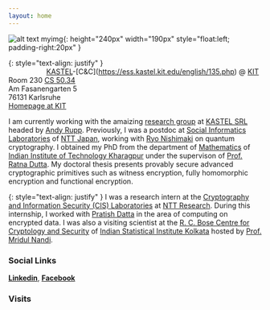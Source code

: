 ```yaml
---
layout: home
---
```



![alt text myimg](https://github.com/tapaspal9/homepage/assets/27273692/f7795ac4-b7a4-4df7-8751-b0e080a3d84c){: height="240px" width="190px" style="float:left; padding-right:20px" }




{: style="text-align: justify" }
<code style="color : white"> Group\ Leader\ of</code>  [KASTEL](https://kastel-labs.de)-[C&C]\(https://ess.kastel.kit.edu/english/135.php) @ [KIT](https://www.kit.edu/english/)\
Room 230 [CS 50.34](https://www.kit.edu/campusplan/index_en.php)\
Am Fasanengarten 5\
76131 Karlsruhe\
[Homepage at KIT](https://crypto.iti.kit.edu/english/staff_rupp_tapas_pal.php)



I am currently working with the amaizing [research group](https://crypto.iti.kit.edu/english/research_group_rupp.php) at [KASTEL SRL](https://kastel-labs.de) headed by [Andy Rupp](https://crypto.kastel.kit.edu/english/head_of_group.php). Previously, I was a postdoc at [Social Informatics Laboratories](https://www.rd.ntt/e/organization/researcher/?lab=1015) of [NTT Japan](https://www.rd.ntt/e/index.html), working with [Ryo Nishimaki](https://www.nishimaki.info) on quantum cryptography. I obtained my PhD from the department of [Mathematics](http://www.iitkgp.ac.in/department/MA) of [Indian Institute of Technology Kharagpur](http://www.iitkgp.ac.in) under the supervison of [Prof. Ratna Dutta](http://www.facweb.iitkgp.ac.in/~ratna/). My doctoral thesis presents provably secure advanced cryptographic primitives such as witness encryption, fully homomorphic encryption and functional encryption. 

{: style="text-align: justify" }
I was a research intern at the [Cryptography and Information Security (CIS) Laboratories](https://ntt-research.com/cis/) at [NTT Research](https://ntt-research.com). During this internship, I worked with [Pratish Datta](https://ntt-research.com/cis-people/) in the area of computing on encrypted data. I was also a visiting scientist at the [R. C. Bose Centre for Cryptology and Security](https://www.isical.ac.in/~rcbose/) of [Indian Statistical Institute Kolkata](https://www.isical.ac.in) hosted by [Prof. Mridul Nandi](https://www.isical.ac.in/~mridul/).  




### Social Links

**[Linkedin](https://www.linkedin.com/in/tapas-pal-7b5a88b7/)**, **[Facebook](https://www.facebook.com/tapas.pal.144/)**


### Visits

